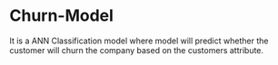 # Churn-Model
It is a ANN Classification model where model will predict whether the customer will churn the company based on the customers attribute.
